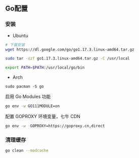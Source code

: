 <!--
 * @Description: 
 * @Version: 1.0
 * @Author: DaLao
 * @Email: dalao_li@163.com
 * @Date: 2021-11-10 22:42:49
 * @LastEditors: DaLao
 * @LastEditTime: 2022-01-13 13:03:28
-->

## Go配置

### 安装

- Ubuntu

```sh
# 下载安装
wget https://dl.google.com/go/go1.17.3.linux-amd64.tar.gz

sudo tar -xzf go1.17.3.linux-amd64.tar.gz -C /usr/local

export PATH=$PATH:/usr/local/go/bin
```

- Arch

```
sudo pacman -S go
```

启用 Go Modules 功能

```sh
go env -w GO111MODULE=on
```

配置 GOPROXY 环境变量，七牛 CDN

```sh
go env -w  GOPROXY=https://goproxy.cn,direct
```

### 清理缓存

```sh
go clean --modcache
```